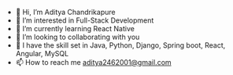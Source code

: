 - 👋 Hi, I’m Aditya Chandrikapure
- 👀 I’m interested in Full-Stack Development
- 🌱 I’m currently learning React Native
- 💞️ I’m looking to collaborating with you
- 👀 I have the skill set in Java, Python, Django, Spring boot, React, Angular, MySQL
- 📫 How to reach me aditya2462001@gmail.com

<!---
Aditya2462001/Aditya2462001 is a ✨ special ✨ repository because its `README.md` (this file) appears on your GitHub profile.
You can click the Preview link to take a look at your changes.
--->
